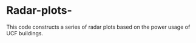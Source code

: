 # Radar-plots-
This code constructs a series of radar plots based on the power usage of UCF buildings. 

